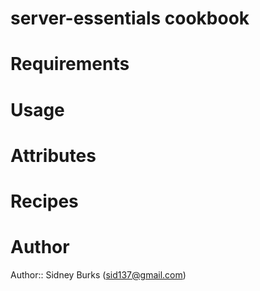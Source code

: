 # server-essentials cookbook

# Requirements

# Usage

# Attributes

# Recipes

# Author

Author:: Sidney Burks (<sid137@gmail.com>)
